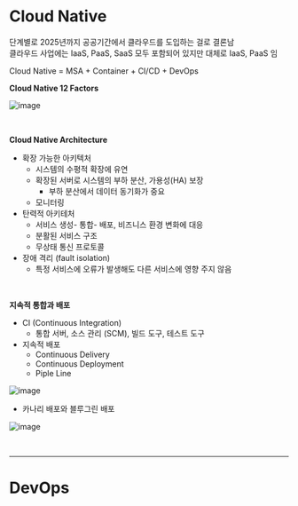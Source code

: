 # Cloud Native

단계별로 2025년까지 공공기간에서 클라우드를 도입하는 걸로 결론남<br>
클라우드 사업에는 IaaS, PaaS, SaaS 모두 포함되어 있지만 대체로 IaaS, PaaS 임

Cloud Native = MSA + Container + CI/CD + DevOps

**Cloud Native 12 Factors**

![image](https://user-images.githubusercontent.com/77096463/113072398-ee907800-9201-11eb-9042-c90c814fe58d.png)

<br>

**Cloud Native Architecture**

- 확장 가능한 아키텍처
  - 시스템의 수평적 확장에 유연
  - 확장된 서버로 시스템의 부하 분산, 가용성(HA) 보장
    - 부하 분산에서 데이터 동기화가 중요
  - 모니터링 
- 탄력적 아키테처
  - 서비스 생성- 통합- 배포, 비즈니스 환경 변화에 대응
  - 분활된 서비스 구조
  - 무상태 통신 프로토콜
- 장애 격리 (fault isolation)
  - 특정 서비스에 오류가 발생해도 다른 서비스에 영향 주지 않음

<br>

**지속적 통합과 배포**

- CI (Continuous Integration)
  - 통합 서버, 소스 관리 (SCM), 빌드 도구, 테스트 도구
- 지속적 배포
  - Continuous Delivery
  - Continuous Deployment
  - Piple Line

![image](https://user-images.githubusercontent.com/77096463/113077894-03263d80-920d-11eb-834d-ecf3c5bdb5bb.png)

- 카나리 배포와 블루그린 배포

![image](https://user-images.githubusercontent.com/77096463/113075153-61e8b880-9207-11eb-943c-5ef4faf8a154.png)

<br>

---

# DevOps


